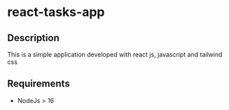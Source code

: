 # react-tasks-app

## Description

This is a simple application developed with react js, javascript and tailwind css

## Requirements

- NodeJs > 16
